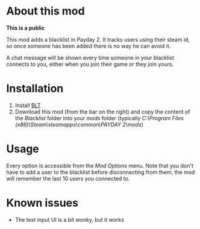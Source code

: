 About this mod
==============

**This is a public**

This mod adds a blacklist in Payday 2. It tracks users using their steam id, so
once someone has been added there is no way he can avoid it.

A chat message will be shown every time someone in your blacklist connects to
you, either when you join their game or they join yours.


Installation
============
 1. Install [BLT](http://paydaymods.com/download/)
 2. Download this mod (from the bar on the right) and copy the content of the
    *Blacklist* folder into your *mods* folder (typically *C:\Program Files (x86)\Steam\steamapps\common\PAYDAY 2\mods*)


Usage
=====
Every option is accessible from the *Mod Options* menu. Note that you don't have
to add a user to the blacklist before disconnecting from them, the mod will
remember the last 10 users you connected to.


Known issues
============
 * The text input UI is a bit wonky, but it works

